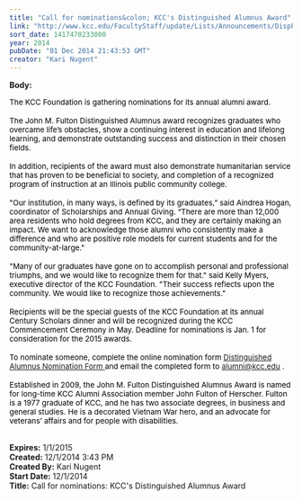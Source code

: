 ```yaml
---
title: "Call for nominations&colon; KCC's Distinguished Alumnus Award"
link: "http://www.kcc.edu/FacultyStaff/update/Lists/Announcements/DispForm.aspx?ID=1754"
sort_date: 1417470233000
year: 2014
pubDate: "01 Dec 2014 21:43:53 GMT"
creator: "Kari Nugent"
---
```


<div><b>Body:</b> <div class="ExternalClass3E0C2D90F8FE456186E7710F10489B2A"><p><span style="font-size:10pt;color:#000000">The KCC Foundation is gathering nominations for its annual alumni award. </span><br style="font-size:10pt;color:#000000" /><br style="font-size:10pt;color:#000000" /><span style="font-size:10pt;color:#000000">The John M. Fulton Distinguished Alumnus award recognizes graduates who overcame life’s obstacles, show a continuing interest in education and lifelong learning, and demonstrate outstanding success and distinction in their chosen fields. </span><br style="font-size:10pt;color:#000000" /><br style="font-size:10pt;color:#000000" /><span style="font-size:10pt;color:#000000">In addition, recipients of the award must also demonstrate humanitarian service that has proven to be beneficial to society, and completion of a recognized program of instruction at an Illinois public community college.</span><br style="font-size:10pt;color:#000000" /><br style="font-size:10pt;color:#000000" /><span style="font-size:10pt;color:#000000">&quot;Our institution, in many ways, is defined by its graduates,” said Aindrea Hogan, coordinator of Scholarships and Annual Giving. “There are more than 12,000 area residents who hold degrees from KCC, and they are certainly making an impact. We want to acknowledge those alumni who consistently make a difference and who are positive role models for current students and for the community-at-large.&quot;</span><br style="font-size:10pt;color:#000000" /><br style="font-size:10pt;color:#000000" /><span style="font-size:10pt;color:#000000">&quot;Many of our graduates have gone on to accomplish personal and professional triumphs, and we would like to recognize them for that.&quot; said Kelly Myers, executive director of the KCC Foundation. &quot;Their success reflects upon the community. We would like to recognize those achievements.&quot;</span><br style="font-size:10pt;color:#000000" /><br style="font-size:10pt;color:#000000" /><span style="font-size:10pt;color:#000000">Recipients will be the special guests of the KCC Foundation at its annual Century Scholars dinner and will be recognized during the KCC Commencement Ceremony in May. Deadline for nominations is Jan. 1 for consideration for the 2015 awards.</span><br /><br /><span style="font-size:10pt;color:#000000">To nominate someone, complete the online nomination form</span><span style="font-size:10pt"> </span><a href="/Foundation/alumni/distinguished/Documents/distinguished-alumni-form.pdf" style="font-size:10pt">Distinguished Alumnus Nomination Form </a><span style="font-size:10pt;color:#000000">and email the completed form to</span><span style="font-size:10pt"> </span><a href="mailto:alumni@kcc.edu" style="font-size:10pt">alumni@kcc.edu</a><span style="font-size:10pt"> .</span><br style="font-size:10pt" /><br style="font-size:10pt" /><span style="font-size:10pt;color:#000000">Established in 2009, the John M. Fulton Distinguished Alumnus Award is named for long-time KCC Alumni Association member John Fulton of Herscher. Fulton is a 1977 graduate of KCC, and he has two associate degrees, in business and general studies. He is a decorated Vietnam War hero, and an advocate for veterans’ affairs and for people with disabilities. </span><br style="font-size:10pt" /><br /></p></div></div>
<div><b>Expires:</b> 1/1/2015</div>
<div><b>Created:</b> 12/1/2014 3:43 PM</div>
<div><b>Created By:</b> Kari Nugent</div>
<div><b>Start Date:</b> 12/1/2014</div>
<div><b>Title:</b> Call for nominations: KCC&#39;s Distinguished Alumnus Award</div>
